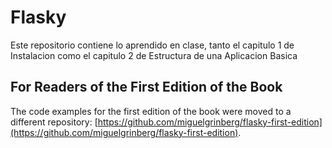 Flasky
======

Este repositorio contiene lo aprendido en clase, tanto el capitulo 1 de Instalacion como el capitulo 2 de Estructura de una Aplicacion Basica

For Readers of the First Edition of the Book
--------------------------------------------

The code examples for the first edition of the book were moved to a different repository: [https://github.com/miguelgrinberg/flasky-first-edition](https://github.com/miguelgrinberg/flasky-first-edition).
